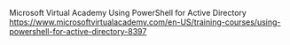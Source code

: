 Microsoft Virtual Academy Using PowerShell for Active Directory
https://www.microsoftvirtualacademy.com/en-US/training-courses/using-powershell-for-active-directory-8397
